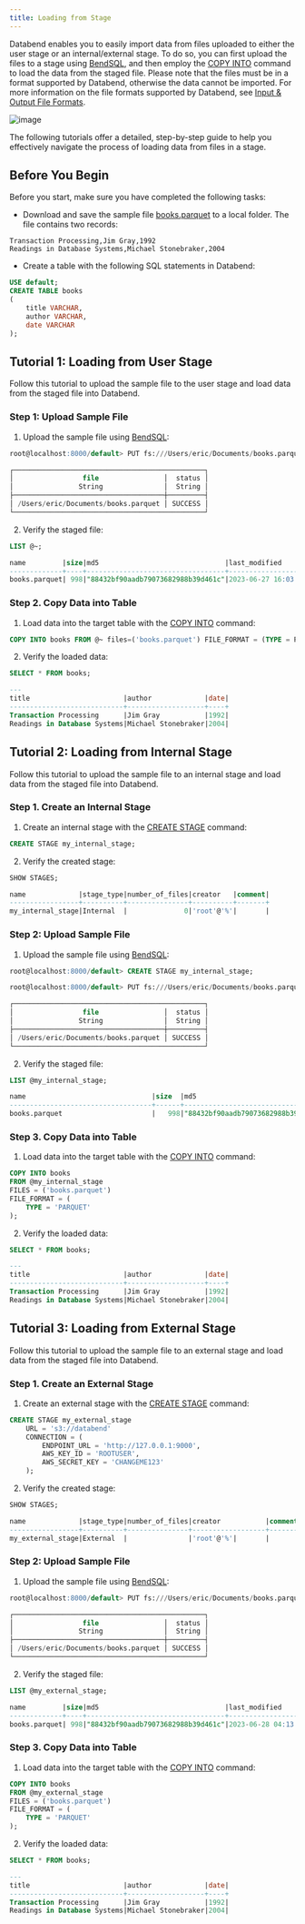 ```yaml
---
title: Loading from Stage
---
```


Databend enables you to easily import data from files uploaded to either the user stage or an internal/external stage. To do so, you can first upload the files to a stage using [BendSQL](../../13-sql-clients/01-bendsql.md), and then employ the [COPY INTO](/doc/sql-commands/dml/dml-copy-into-table) command to load the data from the staged file. Please note that the files must be in a format supported by Databend, otherwise the data cannot be imported. For more information on the file formats supported by Databend, see [Input & Output File Formats](/doc/sql-reference/file-format-options).

![image](/img/load/load-data-from-stage.jpeg)

The following tutorials offer a detailed, step-by-step guide to help you effectively navigate the process of loading data from files in a stage.

## Before You Begin

Before you start, make sure you have completed the following tasks:

- Download and save the sample file [books.parquet](https://datafuse-1253727613.cos.ap-hongkong.myqcloud.com/data/books.parquet) to a local folder. The file contains two records:

```text
Transaction Processing,Jim Gray,1992
Readings in Database Systems,Michael Stonebraker,2004
```

- Create a table with the following SQL statements in Databend:

```sql
USE default;
CREATE TABLE books
(
    title VARCHAR,
    author VARCHAR,
    date VARCHAR
);
```

## Tutorial 1: Loading from User Stage

Follow this tutorial to upload the sample file to the user stage and load data from the staged file into Databend.

### Step 1: Upload Sample File

1. Upload the sample file using [BendSQL](../../13-sql-clients/01-bendsql.md):

```sql
root@localhost:8000/default> PUT fs:///Users/eric/Documents/books.parquet @~

┌───────────────────────────────────────────────┐
│                 file                │  status │
│                String               │  String │
├─────────────────────────────────────┼─────────┤
│ /Users/eric/Documents/books.parquet │ SUCCESS │
└───────────────────────────────────────────────┘
```

2. Verify the staged file:

```sql
LIST @~;

name         |size|md5                               |last_modified                |creator|
-------------+----+----------------------------------+-----------------------------+-------+
books.parquet| 998|"88432bf90aadb79073682988b39d461c"|2023-06-27 16:03:51.000 +0000|       |
```

### Step 2. Copy Data into Table

1. Load data into the target table with the [COPY INTO](/doc/sql-commands/dml/dml-copy-into-table) command:

```sql
COPY INTO books FROM @~ files=('books.parquet') FILE_FORMAT = (TYPE = PARQUET);
```

2. Verify the loaded data:

```sql
SELECT * FROM books;

---
title                       |author             |date|
----------------------------+-------------------+----+
Transaction Processing      |Jim Gray           |1992|
Readings in Database Systems|Michael Stonebraker|2004|
```

## Tutorial 2: Loading from Internal Stage

Follow this tutorial to upload the sample file to an internal stage and load data from the staged file into Databend.

### Step 1. Create an Internal Stage

1. Create an internal stage with the [CREATE STAGE](/doc/sql-commands/ddl/stage/ddl-create-stage) command:

```sql
CREATE STAGE my_internal_stage;
```
2. Verify the created stage:

```sql
SHOW STAGES;

name             |stage_type|number_of_files|creator   |comment|
-----------------+----------+---------------+----------+-------+
my_internal_stage|Internal  |              0|'root'@'%'|       |
```

### Step 2: Upload Sample File

1. Upload the sample file using [BendSQL](../../13-sql-clients/01-bendsql.md):

```sql
root@localhost:8000/default> CREATE STAGE my_internal_stage;

root@localhost:8000/default> PUT fs:///Users/eric/Documents/books.parquet @my_internal_stage

┌───────────────────────────────────────────────┐
│                 file                │  status │
│                String               │  String │
├─────────────────────────────────────┼─────────┤
│ /Users/eric/Documents/books.parquet │ SUCCESS │
└───────────────────────────────────────────────┘
```

2. Verify the staged file:

```sql
LIST @my_internal_stage;

name                               |size  |md5                               |last_modified                |creator|
-----------------------------------+------+----------------------------------+-----------------------------+-------+
books.parquet                      |   998|"88432bf90aadb79073682988b39d461c"|2023-06-28 02:32:15.000 +0000|       |
```

### Step 3. Copy Data into Table

1. Load data into the target table with the [COPY INTO](/doc/sql-commands/dml/dml-copy-into-table) command:

```sql
COPY INTO books 
FROM @my_internal_stage 
FILES = ('books.parquet') 
FILE_FORMAT = (
    TYPE = 'PARQUET'
);
```
2. Verify the loaded data:

```sql
SELECT * FROM books;

---
title                       |author             |date|
----------------------------+-------------------+----+
Transaction Processing      |Jim Gray           |1992|
Readings in Database Systems|Michael Stonebraker|2004|
```

## Tutorial 3: Loading from External Stage

Follow this tutorial to upload the sample file to an external stage and load data from the staged file into Databend.

### Step 1. Create an External Stage

1. Create an external stage with the [CREATE STAGE](/doc/sql-commands/ddl/stage/ddl-create-stage) command:

```sql
CREATE STAGE my_external_stage
    URL = 's3://databend'
    CONNECTION = (
        ENDPOINT_URL = 'http://127.0.0.1:9000', 
        AWS_KEY_ID = 'ROOTUSER', 
        AWS_SECRET_KEY = 'CHANGEME123'
    );
```

2. Verify the created stage:

```sql
SHOW STAGES;

name             |stage_type|number_of_files|creator           |comment|
-----------------+----------+---------------+------------------+-------+
my_external_stage|External  |               |'root'@'%'|       |
```

### Step 2: Upload Sample File

1. Upload the sample file using [BendSQL](../../13-sql-clients/01-bendsql.md):

```sql
root@localhost:8000/default> PUT fs:///Users/eric/Documents/books.parquet @my_external_stage

┌───────────────────────────────────────────────┐
│                 file                │  status │
│                String               │  String │
├─────────────────────────────────────┼─────────┤
│ /Users/eric/Documents/books.parquet │ SUCCESS │
└───────────────────────────────────────────────┘
```

2. Verify the staged file:

```sql
LIST @my_external_stage;

name         |size|md5                               |last_modified                |creator|
-------------+----+----------------------------------+-----------------------------+-------+
books.parquet| 998|"88432bf90aadb79073682988b39d461c"|2023-06-28 04:13:15.178 +0000|       |
```

### Step 3. Copy Data into Table

1. Load data into the target table with the [COPY INTO](/doc/sql-commands/dml/dml-copy-into-table) command:

```sql
COPY INTO books
FROM @my_external_stage
FILES = ('books.parquet')
FILE_FORMAT = (
    TYPE = 'PARQUET'
);
```
2. Verify the loaded data:

```sql
SELECT * FROM books;

---
title                       |author             |date|
----------------------------+-------------------+----+
Transaction Processing      |Jim Gray           |1992|
Readings in Database Systems|Michael Stonebraker|2004|
```